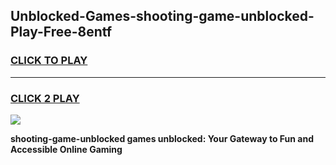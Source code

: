 
## Unblocked-Games-shooting-game-unblocked-Play-Free-8entf
<h3>
<a href="https://clearcache.space/e2bc6b?title=shooting-game-unblocked&ref=21A">CLICK TO PLAY</a></h3>
<hr>

<h3>
<a href="https://clearcache.space/e2bc6b?title=shooting-game-unblocked&ref=21A">CLICK 2 PLAY</a>
  
</h3>

<a href="https://clearcache.space/e2bc6b?title=shooting-game-unblocked&ref=21A"><img src="https://clearcache.store/games.png"></a>


**shooting-game-unblocked games unblocked: Your Gateway to Fun and Accessible Online Gaming**
